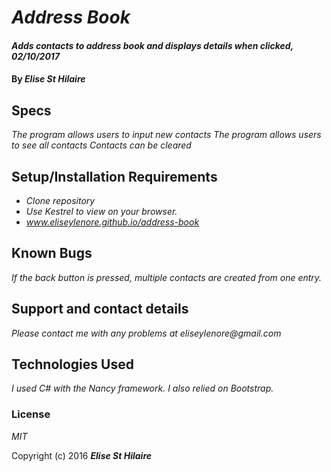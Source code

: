 # _Address Book_

#### _Adds contacts to address book and displays details when clicked, 02/10/2017_

#### By _**Elise St Hilaire**_

## Specs

_The program allows users to input new contacts_
_The program allows users to see all contacts_
_Contacts can be cleared_

## Setup/Installation Requirements

* _Clone repository_
* _Use Kestrel to view on your browser._
* _www.eliseylenore.github.io/address-book_


## Known Bugs

_If the back button is pressed, multiple contacts are created from one entry._

## Support and contact details

_Please contact me with any problems at eliseylenore@gmail.com_

## Technologies Used

_I used C# with the Nancy framework. I also relied on Bootstrap._

### License

*MIT*

Copyright (c) 2016 **_Elise St Hilaire_**
